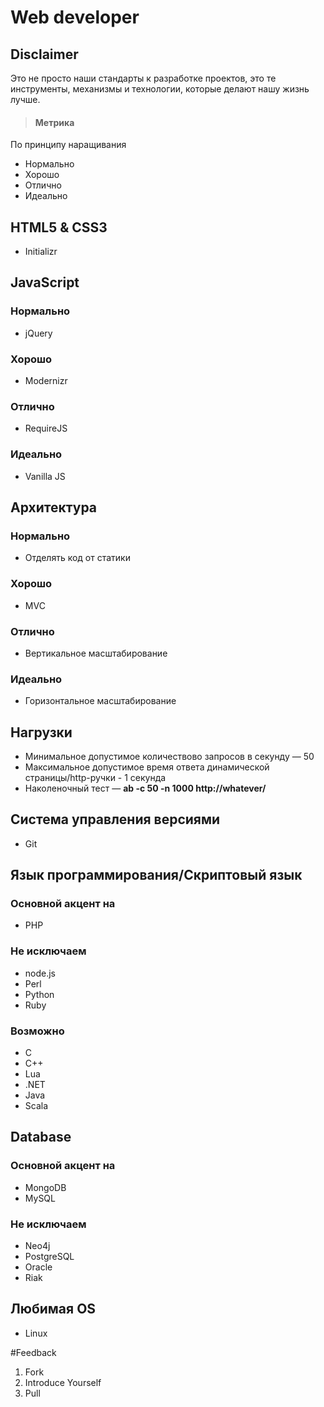 # Web developer
## Disclaimer
Это не просто наши стандарты к разработке проектов, это те инструменты, механизмы и технологии, которые делают нашу жизнь лучше.
>#### Метрика
По принципу наращивания
* Нормально
* Хорошо
* Отлично
* Идеально


## HTML5 & CSS3
* Initializr

## JavaScript
### Нормально
* jQuery

### Хорошо
* Modernizr

### Отлично
* RequireJS

### Идеально
* Vanilla JS

## Архитектура
### Нормально
* Отделять код от статики

### Хорошо
* MVC

### Отлично
* Вертикальное масштабирование

### Идеально
* Горизонтальное масштабирование

## Нагрузки
* Минимальное допустимое количествово запросов в секунду — 50
* Максимальное допустимое время ответа динамической страницы/http-ручки - 1 секунда
* Наколеночный тест — **ab -c 50 -n 1000 http://whatever/**

## Система управления версиями
* Git

## Язык программирования/Скриптовый язык
### Основной акцент на
* PHP

### Не исключаем

* node.js
* Perl
* Python
* Ruby

### Возможно
* C
* C++
* Lua
* .NET
* Java
* Scala

## Database
### Основной акцент на
* MongoDB
* MySQL

### Не исключаем
* Neo4j
* PostgreSQL
* Oracle
* Riak

## Любимая OS
* Linux

#Feedback
1. Fork
1. Introduce Yourself
1. Pull